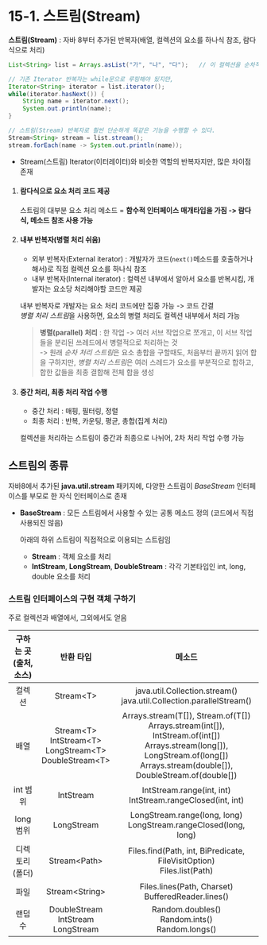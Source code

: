 # 15-1. 스트림(Stream)

**스트림(Stream)** : 자바 8부터 추가된 반복자(배열, 컬렉션의 요소를 하나식 참조, 람다식으로 처리)   

```java
List<String> list = Arrays.asList("가", "나", "다");   // 이 컬렉션을 순차적으로 처리하기 위해

// 기존 Iterator 반복자는 while문으로 루핑해야 됬지만,
Iterator<String> iterator = list.iterator();    
while(iterator.hasNext()) {
    String name = iterator.next();
    System.out.println(name);
}

// 스트림(Stream) 반복자로 훨씬 단순하게 똑같은 기능을 수행할 수 있다.
Stream<String> stream = list.stream();
stream.forEach(name -> System.out.println(name));
```

- Stream(스트림) Iterator(이터레이터)와 비슷한 역할의 반복자지만, 많은 차이점 존재

1. #### 람다식으로 요소 처리 코드 제공 
    
    스트림의 대부분 요소 처리 메소드 = **함수적 인터페이스 매개타입을 가짐 -> 람다식, 메소드 참조 사용 가능**
2. #### 내부 반복자(병렬 처리 쉬움)

    - 외부 반복자(External iterator) : 개발자가 코드(```next()```메소드를 호출하거나 해서)로 직접 컬렉션 요소를 하나식 참조
    - 내부 반복자(Internal iterator) : 컬렉션 내부에서 알아서 요소를 반복시킴, 개발자는 요소당 처리해야할 코드만 제공
    
    내부 반복자로 개발자는 요소 처리 코드에만 집중 가능 -> 코드 간결  
    *병렬 처리 스트림*을 사용하면, 요소의 병렬 처리도 컬렉션 내부에서 처리 가능
    
    > **병렬(parallel) 처리** : 한 작업 -> 여러 서브 작업으로 쪼개고, 이 서브 작업들을 분리된 쓰레드에서 병렬적으로 처리하는 것  
    -> 원래 *순차 처리 스트림*은 요소 총합을 구할때도, 처음부터 끝까지 읽어 합을 구하지만, *병렬 처리 스트림*은 여러 스레드가 요소를 부분적으로 합하고, 합한 값들을 최종 결합해 전체 합을 생성                                                                                                                                                                                                                                                                                         
     
3. #### 중간 처리, 최종 처리 작업 수행

    - 중간 처리 : 매핑, 필터링, 정렬
    - 최종 처리 : 반복, 카운팅, 평균, 총합(집계 처리)
    
    컬렉션을 처리하는 스트림이 중간과 최종으로 나뉘어, 2차 처리 작업 수행 가능
    

## 스트림의 종류

자바8에서 추가된 **java.util.stream** 패키지에, 다양한 스트림이 *BaseStream* 인터페이스를 부모로 한 자식 인터페이스로 존재
- **BaseStream** : 모든 스트림에서 사용할 수 있는 공통 메소드 정의 (코드에서 직접 사용되진 않음)
    
    아래의 하위 스트림이 직접적으로 이용되는 스트림임
    - **Stream** : 객체 요소를 처리
    - **IntStream**, **LongStream**, **DoubleStream** : 각각 기본타입인 int, long, double 요소를 처리
    
### 스트림 인터페이스의 구현 객체 구하기

주로 컬렉션과 배열에서, 그외에서도 얻음    

구하는 곳(출처, 소스)|반환 타입|메소드|
:---:|:---:|:---:
컬렉션|Stream\<T>|java.util.Collection.stream()<br>java.util.Collection.parallelStream()
배열|Stream\<T><br>IntStream\<T><br>LongStream\<T><br>DoubleStream\<T>|Arrays.stream(T[]), Stream.of(T[])<br>Arrays.stream(int[]), IntStream.of(int[])<br>Arrays.stream(long[]), LongStream.of(long[])<br>Arrays.stream(double[]), DoubleStream.of(double[])
int 범위|IntStream|IntStream.range(int, int)<br>IntStream.rangeClosed(int, int)
long 범위|LongStream|LongStream.range(long, long)<br>LongStream.rangeClosed(long, long)
디렉토리(폴더)|Stream\<Path>|Files.find(Path, int, BiPredicate, FileVisitOption)<br>Files.list(Path)
파일|Stream\<String>|Files.lines(Path, Charset)<br>BufferedReader.lines()
랜덤 수|DoubleStream<br>IntStream<br>LongStream|Random.doubles()<br>Random.ints()<br>Random.longs()
